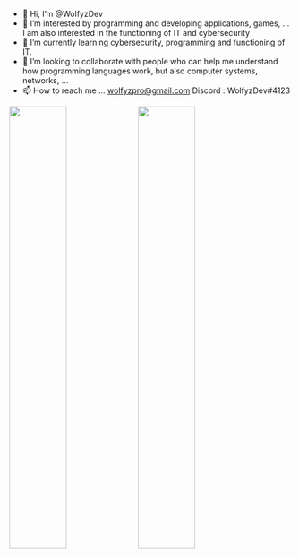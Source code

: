 - 👋 Hi, I’m @WolfyzDev
- 👀 I’m interested by programming and developing applications, games, ... I am also interested in the functioning of IT and cybersecurity
- 🌱 I’m currently learning cybersecurity, programming and functioning of IT. 
- 💞️ I’m looking to collaborate with people who can help me understand how programming languages ​​work, but also computer systems, networks, ...
- 📫 How to reach me ...
    wolfyzpro@gmail.com
    Discord : WolfyzDev#4123


<img align="left" width="45%" src="https://github-readme-stats.vercel.app/api?username=WolfyzDev&show_icons=true&hide_border=true&theme=tokyonight">
<img align="left" width="45%" src="https://github-readme-stats.vercel.app/api/top-langs?username=WolfyzDev&show_icons=true&hide_border=true&theme=tokyonight&layout=compact">

